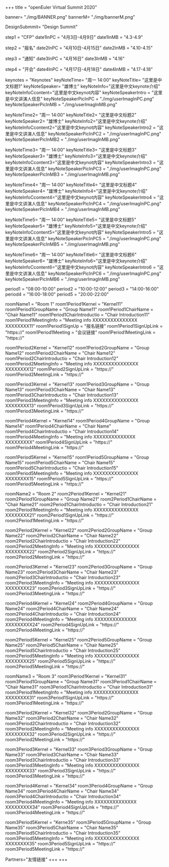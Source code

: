 +++
title = "openEuler Virtual Summit 2020"

banner= "./img/BANNER.png"
bannerM= "./img/bannerM.png"


DesignSubmmit= "Design Summit"

step1 = "CFP"
date1InPC = "4月3日-4月9日" 
date1InMB = "4.3-4.9" 

step2 = "报名"
date2InPC = "4月10日-4月15日" 
date2InMB = "4.10-4.15" 

step3 = "通知"
date3InPC = "4月16日" 
date3InMB = "4.16" 

step4 = "开会"
date4InPC = "4月17日-4月18日" 
date4InMB = "4.17-4.18" 


keynotes = "Keynotes"
keyNoteTime= "周一 14:00"
keyNoteTitle= "这里是中文标题1"
keyNoteSpeaker= "雄博士"
keyNoteInfo="这里是中文keynote介绍"
keyNoteInfoCcontent="这里是中文keynot内容"
keyNoteSpeakerIntro = "这里是中文讲演人信息"
keyNoteSpeakerPicInPC = "./img/userImagInPC.png"
keyNoteSpeakerPicInMB = "./img/userImagInMB.png"

keyNoteTime2= "周一 14:00"
keyNoteTitle2= "这里是中文标题2"
keyNoteSpeaker2= "雄博士"
keyNoteInfo2="这里是中文keynote介绍"
keyNoteInfoCcontent2="这里是中文keynot内容"
keyNoteSpeakerIntro2 = "这里是中文讲演人信息"
keyNoteSpeakerPicInPC2 = "./img/userImagInPC.png"
keyNoteSpeakerPicInMB2 = "./img/userImagInMB.png"

keyNoteTime3= "周一 14:00"
keyNoteTitle3= "这里是中文标题3"
keyNoteSpeaker3= "雄博士"
keyNoteInfo3="这里是中文keynote介绍"
keyNoteInfoCcontent3="这里是中文keynot内容"
keyNoteSpeakerIntro3 = "这里是中文讲演人信息"
keyNoteSpeakerPicInPC3 = "./img/userImagInPC.png"
keyNoteSpeakerPicInMB3 = "./img/userImagInMB.png"

keyNoteTime4= "周一 14:00"
keyNoteTitle4= "这里是中文标题4"
keyNoteSpeaker4= "雄博士"
keyNoteInfo4="这里是中文keynote介绍"
keyNoteInfoCcontent4="这里是中文keynot内容"
keyNoteSpeakerIntro4 = "这里是中文讲演人信息"
keyNoteSpeakerPicInPC4 = "./img/userImagInPC.png"
keyNoteSpeakerPicInMB4 = "./img/userImagInMB.png"

keyNoteTime5= "周一 14:00"
keyNoteTitle5= "这里是中文标题5"
keyNoteSpeaker5= "雄博士"
keyNoteInfo5="这里是中文keynote介绍"
keyNoteInfoCcontent5="这里是中文keynot内容"
keyNoteSpeakerIntro5 = "这里是中文讲演人信息"
keyNoteSpeakerPicInPC5 = "./img/userImagInPC.png"
keyNoteSpeakerPicInMB5 = "./img/userImagInMB.png"

keyNoteTime6= "周一 14:00"
keyNoteTitle6= "这里是中文标题6"
keyNoteSpeaker6= "雄博士"
keyNoteInfo6="这里是中文keynote介绍"
keyNoteInfoCcontent6="这里是中文keynot内容"
keyNoteSpeakerIntro6 = "这里是中文讲演人信息"
keyNoteSpeakerPicInPC6 = "./img/userImagInPC.png"
keyNoteSpeakerPicInMB6 = "./img/userImagInMB.png"

period1 = "08:00-10:00"
period2 = "10:00-12:00"
period3 = "14:00-16:00"
period4 = "16:00-18:00"
period5 = "20:00-22:00"

roomName1 = "Room 1"
room1Period1Kernel = "Kernel11"
room1Period1GroupName = "Group Name11"
room1Period1ChairName = "Chair Name11"
room1Period1ChairIntroductio = "Chair Introduction11"
room1Period1MeetingInfo = "Meeting info XXXXXXXXXXXXXXX XXXXXXXX11"
room1Period1SignUp = "报名链接"
room1Period1SignUpLink = "https://"
room1Period1Meeting = "会议链接"
room1Period1MeetingLink = "https://"

room1Period2Kernel = "Kernel12"
room1Period2GroupName = "Group Name12"
room1Period2ChairName = "Chair Name12"
room1Period2ChairIntroductio = "Chair Introduction12"
room1Period2MeetingInfo = "Meeting info XXXXXXXXXXXXXXX XXXXXXXX12"
room1Period2SignUpLink = "https://"
room1Period2MeetingLink = "https://"

room1Period3Kernel = "Kernel13"
room1Period3GroupName = "Group Name13"
room1Period3ChairName = "Chair Name13"
room1Period3ChairIntroductio = "Chair Introduction13"
room1Period3MeetingInfo = "Meeting info XXXXXXXXXXXXXXX XXXXXXXX13"
room1Period3SignUpLink = "https://"
room1Period3MeetingLink = "https://"

room1Period4Kernel = "Kernel14"
room1Period4GroupName = "Group Name14"
room1Period4ChairName = "Chair Name"
room1Period4ChairIntroductio = "Chair Introduction14"
room1Period4MeetingInfo = "Meeting info XXXXXXXXXXXXXX XXXXXXXXX"
room1Period4SignUpLink = "https://"
room1Period4MeetingLink = "https://"

room1Period5Kernel = "Kernel15"
room1Period5GroupName = "Group Name15"
room1Period5ChairName = "Chair Name15"
room1Period5ChairIntroductio = "Chair Introduction15"
room1Period5MeetingInfo = "Meeting info XXXXXXXXXXXXXXX XXXXXXXX15"
room1Period5SignUpLink = "https://"
room1Period5MeetingLink = "https://"


roomName2 = "Room 2"
room2Period1Kernel = "Kernel21"
room2Period1GroupName = "Group Name21"
room2Period1ChairName = "Chair Name21"
room2Period1ChairIntroductio = "Chair Introduction21"
room2Period1MeetingInfo = "Meeting info XXXXXXXXXXXXXXX XXXXXXXX21"
room2Period1SignUpLink = "https://"
room2Period1MeetingLink = "https://"

room2Period2Kernel = "Kernel22"
room2Period2GroupName = "Group Name22"
room2Period2ChairName = "Chair Name22"
room2Period2ChairIntroductio = "Chair Introduction22"
room2Period2MeetingInfo = "Meeting info XXXXXXXXXXXXXXX XXXXXXXX22"
room2Period2SignUpLink = "https://"
room2Period2MeetingLink = "https://"

room2Period3Kernel = "Kernel23"
room2Period3GroupName = "Group Name23"
room2Period3ChairName = "Chair Name23"
room2Period3ChairIntroductio = "Chair Introduction23"
room2Period3MeetingInfo = "Meeting info XXXXXXXXXXXXXXX XXXXXXXX23"
room2Period3SignUpLink = "https://"
room2Period3MeetingLink = "https://"

room2Period4Kernel = "Kernel24"
room2Period4GroupName = "Group Name24"
room2Period4ChairName = "Chair Name24"
room2Period4ChairIntroductio = "Chair Introduction24"
room2Period4MeetingInfo = "Meeting info XXXXXXXXXXXXXX XXXXXXXXX24"
room2Period4SignUpLink = "https://"
room2Period4MeetingLink = "https://"

room2Period5Kernel = "Kernel25"
room2Period5GroupName = "Group Name25"
room2Period5ChairName = "Chair Name25"
room2Period5ChairIntroductio = "Chair Introduction25"
room2Period5MeetingInfo = "Meeting info XXXXXXXXXXXXXXX XXXXXXXX25"
room2Period5SignUpLink = "https://"
room2Period5MeetingLink = "https://"


roomName3 = "Room 3"
room3Period1Kernel = "Kernel31"
room3Period1GroupName = "Group Name31"
room3Period1ChairName = "Chair Name31"
room3Period1ChairIntroductio = "Chair Introduction31"
room3Period1MeetingInfo = "Meeting info XXXXXXXXXXXXXXX XXXXXXXX31"
room3Period1SignUpLink = "https://"
room3Period1MeetingLink = "https://"

room3Period2Kernel = "Kernel32"
room3Period2GroupName = "Group Name32"
room3Period2ChairName = "Chair Name32"
room3Period2ChairIntroductio = "Chair Introduction32"
room3Period2MeetingInfo = "Meeting info XXXXXXXXXXXXXXX XXXXXXXX32"
room3Period2SignUpLink = "https://"
room3Period2MeetingLink = "https://"

room3Period3Kernel = "Kernel33"
room3Period3GroupName = "Group Name33"
room3Period3ChairName = "Chair Name33"
room3Period3ChairIntroductio = "Chair Introduction33"
room3Period3MeetingInfo = "Meeting info XXXXXXXXXXXXXXX XXXXXXXX33"
room3Period3SignUpLink = "https://"
room3Period3MeetingLink = "https://"

room3Period4Kernel = "Kernel34"
room3Period4GroupName = "Group Name34"
room3Period4ChairName = "Chair Name34"
room3Period4ChairIntroductio = "Chair Introduction34"
room3Period4MeetingInfo = "Meeting info XXXXXXXXXXXXXX XXXXXXXXX34"
room3Period4SignUpLink = "https://"
room3Period4MeetingLink = "https://"

room3Period5Kernel = "Kerne35"
room3Period5GroupName = "Group Name35"
room3Period5ChairName = "Chair Name35"
room3Period5ChairIntroductio = "Chair Introduction35"
room3Period5MeetingInfo = "Meeting info XXXXXXXXXXXXXXX XXXXXXXX35"
room3Period5SignUpLink = "https://"
room3Period5MeetingLink = "https://"

Partners="友情链接"
+++
+++
